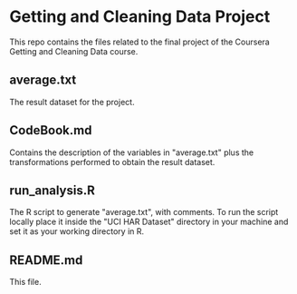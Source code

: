 # Getting and Cleaning Data Project
This repo contains the files related to the final project of the Coursera Getting and Cleaning Data course.


## average.txt
The result dataset for the project.


## CodeBook.md
Contains the description of the variables in "average.txt" plus the transformations performed to obtain the result dataset.


## run_analysis.R
The R script to generate "average.txt", with comments. To run the script locally place it inside the "UCI HAR Dataset" directory in your machine and set it as your working directory in R.


## README.md
This file.
